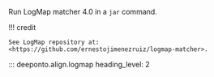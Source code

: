 Run LogMap matcher 4.0 in a `jar` command.

!!! credit 

    See LogMap repository at: <https://github.com/ernestojimenezruiz/logmap-matcher>.

::: deeponto.align.logmap
    heading_level: 2
